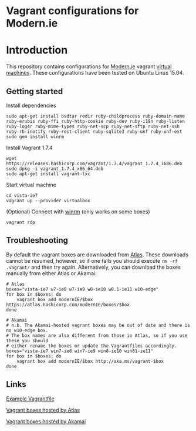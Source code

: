 # Vagrant configurations for Modern.ie

# Introduction
 
This repository contains configurations for [Modern.ie](http://modern.ie) vagrant [virtual machines](https://dev.windows.com/en-us/microsoft-edge/tools/vms/linux/). These 
configurations have been tested on Ubuntu Linux 15.04.

## Getting started

Install dependencies

	sudo apt-get install bsdtar redir ruby-childprocess ruby-domain-name ruby-erubis ruby-ffi ruby-http-cookie ruby-dev ruby-i18n ruby-listen ruby-log4r ruby-mime-types ruby-net-scp ruby-net-sftp ruby-net-ssh ruby-rb-inotify ruby-rest-client ruby-sqlite3 ruby-unf ruby-unf-ext
	sudo gem install winrm

Install Vagrant 1.7.4

	wget https://releases.hashicorp.com/vagrant/1.7.4/vagrant_1.7.4_i686.deb
	sudo dpkg -i vagrant_1.7.4_x86_64.deb
	sudo apt-get install vagrant-lxc

Start virtual machine

    cd vista-ie7
	vagrant up --provider virtualbox

(Optional) Connect with [winrm](https://docs.vagrantup.com/v2/vagrantfile/winrm_settings.html) (only works on some boxes)

	vagrant rdp
	
## Troubleshooting

By default the vagrant boxes are downloaded from [Atlas](https://atlas.hashicorp.com/modernIE/).
These downloads cannot be resumed, however, so if one fails you should execute
``rm -rf .vagrant/`` and then try again. Alternatively, you can download the boxes manually
from either Atlas or Akamai:

    # Atlas
    boxes="vista-ie7 w7-ie8 w7-ie9 w8-ie10 w8.1-ie11 w10-edge"
    for box in $boxes; do
        vagrant box add modernIE/$box https://atlas.hashicorp.com/modernIE/boxes/$box
    done
    
    # Akamai
    # n.b. The Akamai-hosted vagrant boxes may be out of date and there is no w10-edge box.
    # The box names are also different from those in Atlas, so if you use these you should
    # either rename the boxes or update the Vagrantfiles accordingly.
    boxes="vista-ie7 win7-ie8 win7-ie9 win8-ie10 win81-ie11"
    for box in $boxes; do
        vagrant box add modernIE/$box http://aka.ms/vagrant-$box
    done

## Links

[Example Vagrantfile](https://gist.github.com/andreptb/57e388df5e881937e62a)

[Vagrant boxes hosted by Atlas](https://atlas.hashicorp.com/modernIE/)

[Vagrant boxes hosted by Akamai](https://www.bram.us/2014/09/24/modern-ie-vagrant-boxes/)
